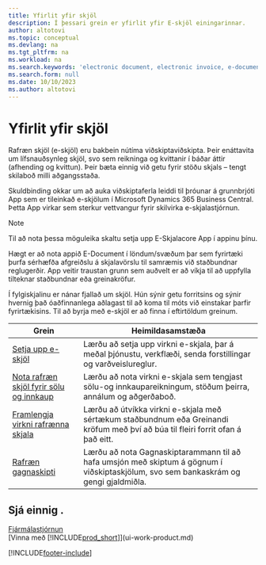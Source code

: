 ```yaml
---
title: Yfirlit yfir skjöl
description: Í þessari grein er yfirlit yfir E-skjöl einingarinnar.
author: altotovi
ms.topic: conceptual
ms.devlang: na
ms.tgt_pltfrm: na
ms.workload: na
ms.search.keywords: 'electronic document, electronic invoice, e-document, e-invoice'
ms.search.form: null
ms.date: 10/10/2023
ms.author: altotovi
---
```


# Yfirlit yfir skjöl

Rafræn skjöl (e-skjöl) eru bakbein nútíma viðskiptaviðskipta. Þeir enáttavita um lífsnauðsynleg skjöl, svo sem reikninga og kvittanir í báðar áttir (afhending og kvittun). Þeir bæta einnig við getu fyrir stöðu skjals – tengt skilaboð milli aðgangsstaða.

Skuldbinding okkar um að auka viðskiptaferla leiddi til þróunar á grunnbrjóti App sem er tileinkað e-skjölum í Microsoft Dynamics 365 Business Central. Þetta App virkar sem sterkur vettvangur fyrir skilvirka e-skjalastjórnun.

> [!NOTE]
> Til að nota þessa möguleika skaltu setja upp E-Skjalacore App í appinu þínu.

Hægt er að nota appið E-Document í löndum/svæðum þar sem fyrirtæki þurfa sérhæfða afgreiðslu á skjalavörslu til samræmis við staðbundnar reglugerðir. App veitir traustan grunn sem auðvelt er að víkja til að uppfylla tilteknar staðbundnar eða greinakröfur.

Í fylgiskjalinu er nánar fjallað um skjöl. Hún sýnir getu forritsins og sýnir hvernig það óaðfinnanlega aðlagast til að koma til móts við einstakar þarfir fyrirtækisins. Til að byrja með e-skjöl er að finna í eftirtöldum greinum.

| Grein | Heimildasamstæða | 
|---------|-------------|
| [Setja upp e-skjöl](finance-how-setup-edocuments.md) | Lærðu að setja upp virkni e-skjala, þar á meðal þjónustu, verkflæði, senda forstillingar og varðveislureglur. |
| [Nota rafræn skjöl fyrir sölu og innkaup](finance-how-use-edocuments.md) | Lærðu að nota virkni e-skjala sem tengjast sölu-og innkaupareikningum, stöðum þeirra, annálum og aðgerðaboð.| 
| [Framlengja virkni rafrænna skjala](/dynamics365/business-central/dev-itpro/developer/devenv-extend-edocuments) | Lærðu að útvíkka virkni e-skjala með sértækum staðbundnum eða Greinandi kröfum með því að búa til fleiri forrit ofan á það eitt. |
| [Rafræn gagnaskipti](across-data-exchange.md) | Lærðu að nota Gagnaskiptarammann til að hafa umsjón með skiptum á gögnum í viðskiptaskjölum, svo sem bankaskrám og gengi gjaldmiðla. | 

## Sjá einnig .

[Fjármálastjórnun](finance.md)  
[Vinna með [!INCLUDE[prod_short](includes/prod_short.md)]](ui-work-product.md)

[!INCLUDE[footer-include](includes/footer-banner.md)]
